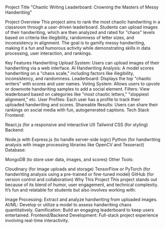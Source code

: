 Project Title
"Chaotic Writing Leaderboard: Crowning the Masters of Messy Handwriting"

Project Overview
This project aims to rank the most chaotic handwriting in a classroom through a user-driven leaderboard. Students can upload images of their handwriting, which are then analyzed and rated for "chaos" levels based on criteria like illegibility, randomness of letter sizes, and inconsistency in alignment. The goal is to gamify messy handwriting, making it a fun and humorous activity while demonstrating skills in data processing, user interaction, and rankings.

Key Features
Handwriting Upload System: Users can upload images of their handwriting via a web interface.
AI Handwriting Analysis: A model scores handwriting on a "chaos scale," including factors like illegibility, inconsistency, and randomness.
Leaderboard: Displays the top "chaotic writers" with scores and user names.
Voting System: Allows users to upvote or downvote handwriting samples to add a social element.
Filters: View leaderboard based on categories like "most chaotic letters," "sloppiest alignment," etc.
User Profiles: Each user has a profile to track their uploaded handwriting and scores.
Shareable Results: Users can share their rankings on social media with fun, autogenerated captions.
Tech Stack
Frontend:

React.js (for a responsive and interactive UI)
Tailwind CSS (for styling)
Backend:

Node.js with Express.js (to handle server-side logic)
Python (for handwriting analysis with image processing libraries like OpenCV and Tesseract)
Database:

MongoDB (to store user data, images, and scores)
Other Tools:

Cloudinary (for image uploads and storage)
TensorFlow or PyTorch (for handwriting analysis using a pre-trained or fine-tuned model)
GitHub (for version control and collaboration)
Why This Project
This project stands out because of its blend of humor, user engagement, and technical complexity. It’s fun and relatable for students but also involves working with:

Image Processing: Extract and analyze handwriting from uploaded images.
AI/ML: Develop or utilize a model to assess handwriting chaos quantitatively.
Gamification: Build an engaging leaderboard to keep users entertained.
Frontend/Backend Development: Full-stack project experience involving real-time interactivity.
